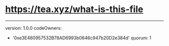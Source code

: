 # https://tea.xyz/what-is-this-file
---
version: 1.0.0
codeOwners:
  - '0xe3E460957532B78AD6993b0646c947b20D2e384d'
quorum: 1
